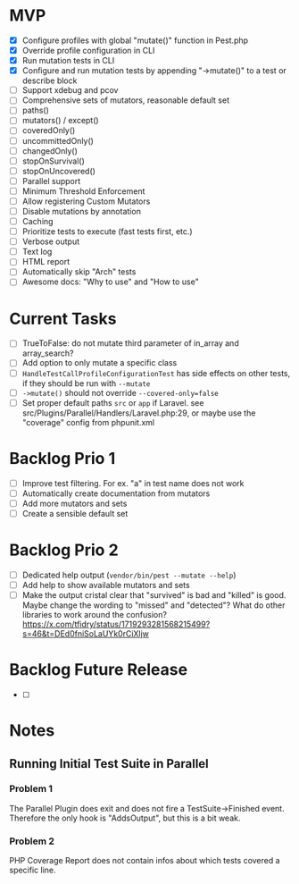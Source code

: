 # MVP
- [x] Configure profiles with global "mutate()" function in Pest.php
- [x] Override profile configuration in CLI
- [x] Run mutation tests in CLI
- [x] Configure and run mutation tests by appending "->mutate()" to a test or describe block
- [ ] Support xdebug and pcov
- [ ] Comprehensive sets of mutators, reasonable default set
- [ ] paths()
- [ ] mutators() / except()
- [ ] coveredOnly()
- [ ] uncommittedOnly()
- [ ] changedOnly()
- [ ] stopOnSurvival()
- [ ] stopOnUncovered()
- [ ] Parallel support
- [ ] Minimum Threshold Enforcement
- [ ] Allow registering Custom Mutators
- [ ] Disable mutations by annotation
- [ ] Caching
- [ ] Prioritize tests to execute (fast tests first, etc.)
- [ ] Verbose output
- [ ] Text log
- [ ] HTML report
- [ ] Automatically skip "Arch" tests
- [ ] Awesome docs: "Why to use" and "How to use"

# Current Tasks
- [ ] TrueToFalse: do not mutate third parameter of in_array and array_search?
- [ ] Add option to only mutate a specific class
- [ ] `HandleTestCallProfileConfigurationTest` has side effects on other tests, if they should be run with `--mutate`
- [ ] `->mutate()` should not override `--covered-only=false`
- [ ] Set proper default paths `src` or `app`  if Laravel. see src/Plugins/Parallel/Handlers/Laravel.php:29, or maybe use the "coverage" config from phpunit.xml

# Backlog Prio 1
- [ ] Improve test filtering. For ex. "a" in test name does not work
- [ ] Automatically create documentation from mutators
- [ ] Add more mutators and sets
- [ ] Create a sensible default set

# Backlog Prio 2
- [ ] Dedicated help output (`vendor/bin/pest --mutate --help`)
- [ ] Add help to show available mutators and sets
- [ ] Make the output cristal clear that "survived" is bad and "killed" is good. Maybe change the wording to "missed" and "detected"? What do other libraries to work around the confusion? https://x.com/tfidry/status/1719293281568215499?s=46&t=DEd0fniSoLaUYk0rCiXljw

# Backlog Future Release
- [ ] 

# Notes
## Running Initial Test Suite in Parallel
### Problem 1
The Parallel Plugin does exit and does not fire a TestSuite->Finished event. Therefore the only hook is "AddsOutput", but this is a bit weak.
### Problem 2
PHP Coverage Report does not contain infos about which tests covered a specific line.
